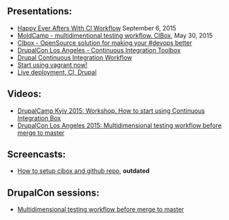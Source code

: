 ## Presentations:
* [Happy Ever Afters With CI Workflow](https://goo.gl/S0k0Xn) September 6, 2015
* [MoldCamp - multidimentional testing workflow. CIBox](http://www.slideshare.net/podarok/moldcamp-multidimentional-testing-workflow-cibox), May 30, 2015
* [CIbox - OpenSource solution for making your #devops better](http://www.slideshare.net/podarok/cibox-opensource-solutio)
* [DrupalCon Los Angeles - Continuous Integration Toolbox](http://www.slideshare.net/podarok/drupalcon-los-angeles-continuous-integration-toolbox)
* [Drupal Continuous Integration Workflow](http://www.slideshare.net/podarok/drupal-continuous-integration-workflow)
* [Start using vagrant now!](http://www.slideshare.net/podarok/start-using-vagrant-now)
* [Live deployment, CI, Drupal](http://www.slideshare.net/podarok/live-deployment-ci-drupal)

## Videos:
* [DrupalCamp Kyiv 2015: Workshop. How to start using Continuous Integration Box](https://www.youtube.com/watch?t=303&v=HgVZm0cxC0I)
* [DrupalCon Los Angeles 2015: Multidimensional testing workflow before merge to master](https://www.youtube.com/watch?v=o0pqKqnhWgw)

## Screencasts:
* [How to setup cibox and github repo](https://www.youtube.com/watch?v=EJZcqTcycf0), **outdated**

## DrupalCon sessions:
* [Multidimensional testing workflow before merge to master](https://events.drupal.org/losangeles2015/sessions/multidimensional-testing-workflow-merge-master)